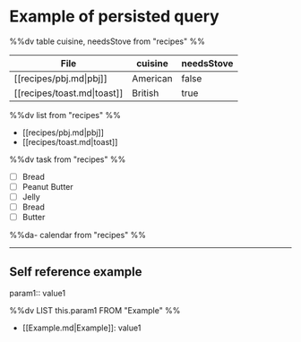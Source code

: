 # Example of persisted query

%%dv
table cuisine, needsStove from "recipes"
%%

| File                        | cuisine  | needsStove |
| --------------------------- | -------- | ---------- |
| [[recipes/pbj.md\|pbj]]     | American | false      |
| [[recipes/toast.md\|toast]] | British  | true       |

%%dv list from "recipes" %%

- [[recipes/pbj.md|pbj]]
- [[recipes/toast.md|toast]]

%%dv task from "recipes" %%

- [ ] Bread
- [ ] Peanut Butter
- [ ] Jelly
- [ ] Bread
- [ ] Butter

%%da- calendar from "recipes" %%

---

## Self reference example

param1:: value1

%%dv LIST this.param1  FROM "Example" %%

- [[Example.md|Example]]: value1
